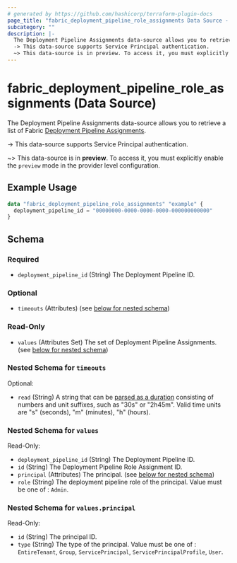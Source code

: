 ```yaml
---
# generated by https://github.com/hashicorp/terraform-plugin-docs
page_title: "fabric_deployment_pipeline_role_assignments Data Source - terraform-provider-fabric"
subcategory: ""
description: |-
  The Deployment Pipeline Assignments data-source allows you to retrieve a list of Fabric Deployment Pipeline Assignments https://learn.microsoft.com/fabric/cicd/deployment-pipelines/intro-to-deployment-pipelines.
  -> This data-source supports Service Principal authentication.
  ~> This data-source is in preview. To access it, you must explicitly enable the preview mode in the provider level configuration.
---
```


# fabric_deployment_pipeline_role_assignments (Data Source)

The Deployment Pipeline Assignments data-source allows you to retrieve a list of Fabric [Deployment Pipeline Assignments](https://learn.microsoft.com/fabric/cicd/deployment-pipelines/intro-to-deployment-pipelines).

-> This data-source supports Service Principal authentication.

~> This data-source is in **preview**. To access it, you must explicitly enable the `preview` mode in the provider level configuration.

## Example Usage

```terraform
data "fabric_deployment_pipeline_role_assignments" "example" {
  deployment_pipeline_id = "00000000-0000-0000-0000-000000000000"
}
```

<!-- schema generated by tfplugindocs -->
## Schema

### Required

- `deployment_pipeline_id` (String) The Deployment Pipeline ID.

### Optional

- `timeouts` (Attributes) (see [below for nested schema](#nestedatt--timeouts))

### Read-Only

- `values` (Attributes Set) The set of Deployment Pipeline Assignments. (see [below for nested schema](#nestedatt--values))

<a id="nestedatt--timeouts"></a>

### Nested Schema for `timeouts`

Optional:

- `read` (String) A string that can be [parsed as a duration](https://pkg.go.dev/time#ParseDuration) consisting of numbers and unit suffixes, such as "30s" or "2h45m". Valid time units are "s" (seconds), "m" (minutes), "h" (hours).

<a id="nestedatt--values"></a>

### Nested Schema for `values`

Read-Only:

- `deployment_pipeline_id` (String) The Deployment Pipeline ID.
- `id` (String) The Deployment Pipeline Role Assignment ID.
- `principal` (Attributes) The principal. (see [below for nested schema](#nestedatt--values--principal))
- `role` (String) The deployment pipeline role of the principal. Value must be one of : `Admin`.

<a id="nestedatt--values--principal"></a>

### Nested Schema for `values.principal`

Read-Only:

- `id` (String) The principal ID.
- `type` (String) The type of the principal. Value must be one of : `EntireTenant`, `Group`, `ServicePrincipal`, `ServicePrincipalProfile`, `User`.
